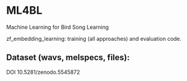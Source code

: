 # ML4BL
Machine Learning for Bird Song Learning 

zf_embedding_learning:
training (all approaches) and evaluation code.

## Dataset (wavs, melspecs, files):
DOI 10.5281/zenodo.5545872

